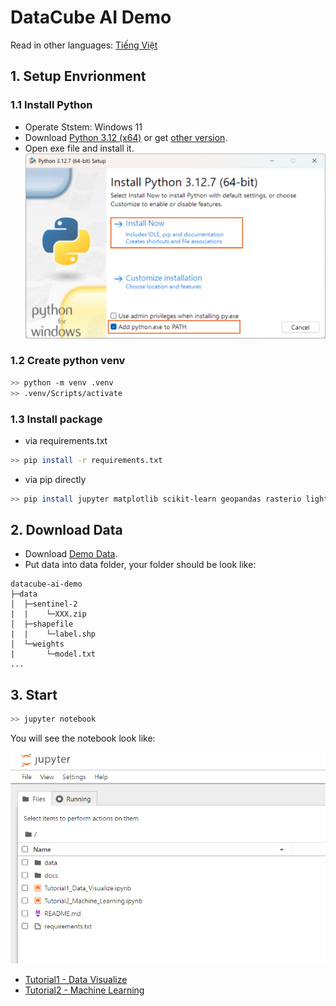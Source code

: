 # DataCube AI Demo

Read in other languages: [Tiếng Việt](README_viet.md)

## 1. Setup Envrionment

### 1.1 Install Python

- Operate Ststem: Windows 11
- Download [Python 3.12 (x64)](https://www.python.org/ftp/python/3.12.7/python-3.12.7-amd64.exe) or get [other version](https://www.python.org/downloads/).
- Open exe file and install it.
![Install Python](docs/pic/install_python.png)

### 1.2 Create python venv

```bash
>> python -m venv .venv
>> .venv/Scripts/activate
```

### 1.3 Install package

- via requirements.txt

```bash
>> pip install -r requirements.txt
```

- via pip directly

```bash
>> pip install jupyter matplotlib scikit-learn geopandas rasterio lightgbm
```

## 2. Download Data

- Download [Demo Data](https://thinktronltdcorp-my.sharepoint.com/:f:/g/personal/willie_wu_thinktronltd_com/ErtvtU-mdBRPhKH9fM4D-W4BEv7xU7iZajrWC3bT-n7X6w?e=P9iNiq).
- Put data into data folder, your folder should be look like:

```tree
datacube-ai-demo
├─data
│  ├─sentinel-2
|  |    └─XXX.zip
│  ├─shapefile
|  |    └─label.shp
│  └─weights
|       └─model.txt
...
```

## 3. Start

```bash
>> jupyter notebook
```

You will see the notebook look like:

![Start Jupyter](docs/pic/start_jupyter.png)

- [Tutorial1 - Data Visualize](./Tutorial1_Data_Visualize.ipynb)
- [Tutorial2 - Machine Learning](./Tutorial2_Machine_Learning.ipynb)
